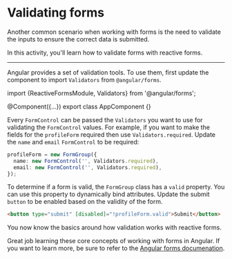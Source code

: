 # Validating forms

Another common scenario when working with forms is the need to validate the inputs to ensure the correct data is submitted.

In this activity, you'll learn how to validate forms with reactive forms.

<hr>

<docs-workflow>

<docs-step title="Import Validators">

Angular provides a set of validation tools. To use them, first update the component to import `Validators` from `@angular/forms`.

<docs-code language="ts" highlight="[1]">
import {ReactiveFormsModule, Validators} from '@angular/forms';

@Component({...})
export class AppComponent {}
</docs-code>

</docs-step>

<docs-step title="Add validation to form">

Every `FormControl` can be passed the `Validators` you want to use for validating the `FormControl` values. For example, if you want to make the fields for the `profileForm` required then use `Validators.required`. Update the `name` and `email` `FormControl` to be required:

```ts
profileForm = new FormGroup({
  name: new FormControl('', Validators.required),
  email: new FormControl('', Validators.required),
});
```

</docs-step>

<docs-step title="Check form validation in template">

To determine if a form is valid, the `FormGroup` class has a `valid` property.
You can use this property to dynamically bind attributes. Update the submit `button` to be enabled based on the validity of the form.

```html
<button type="submit" [disabled]="!profileForm.valid">Submit</button>
```

</docs-step>

</docs-workflow>

You now know the basics around how validation works with reactive forms.

Great job learning these core concepts of working with forms in Angular. If you want to learn more, be sure to refer to the [Angular forms documenation](guide/forms/form-validation).
